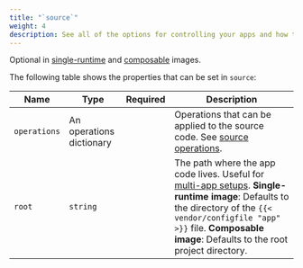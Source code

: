 ```yaml
---
title: "`source`"
weight: 4
description: See all of the options for controlling your apps and how they're built and deployed on {{% vendor/name %}}.
---
```


Optional in [single-runtime](/create-apps/app-reference/single-runtime-image.md#top-level-properties) and [composable](/create-apps/app-reference/composable-image.md#top-level-properties) images.

The following table shows the properties that can be set in `source`:


| Name         | Type                     | Required | Description                                                                                                                                                      |
| ------------ | ------------------------ | -------- |------------------------------------------------------------------------------------------------------------------------------------------------------------------|
| `operations` | An operations dictionary |          | Operations that can be applied to the source code. See [source operations](/create-apps/source-operations.md).                                                              |
| `root`       | `string`                 |          | The path where the app code lives. Useful for [multi-app setups](/create-apps/multi-app/_index.md). **Single-runtime image**: Defaults to the directory of the `{{< vendor/configfile "app" >}}` file. **Composable image**: Defaults to the root project directory. |
